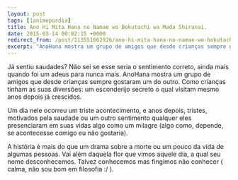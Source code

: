```yaml
---
layout: post
tags: [1animepordia]
title: Ano Hi Mita Hana no Namae wo Bokutachi wa Mada Shiranai.
date: 2015-03-14 00:02:15 +0000
redirect_from: /post/113551662926/ano-hi-mita-hana-no-namae-wo-bokutachi-wa-mada/,/post/113551662926/
excerpt: "AnoHana mostra um grupo de amigos que desde crianças sempre gostaram um do outro. Como crianças tinham as suas diversões: um esconderijo secreto o qual visitam mesmo anos depois já crescidos.<br>Um dia nele ocorreu um triste acontecimento, e anos depois, tristes, motivados pela saudade ou um outro sentimento qualquer eles presenciaram em suas vidas algo como um milagre (algo como, depende, se acontecesse comigo eu não gostaria).<br>A história é mais do que um drama sobre a morte ou um pouco da vida de algumas pessoas. Vai além daquela flor que vimos aquele dia, a qual seu nome desconhecemos. Talvez conhecemos mas fingimos não conhecer ( calma, não sou bom em filosofia :/ )."
---
```


Já sentiu saudades? Não sei se esse seria o sentimento correto, ainda
mais quando foi um adeus para nunca mais.
AnoHana mostra um grupo de amigos que desde crianças sempre gostaram um
do outro. Como crianças tinham as suas diversões: um esconderijo secreto
o qual visitam mesmo anos depois já crescidos.

Um dia nele ocorreu um triste acontecimento, e anos depois, tristes,
motivados pela saudade ou um outro sentimento qualquer eles presenciaram
em suas vidas algo como um milagre (algo como, depende, se acontecesse
comigo eu não gostaria).

A história é mais do que um drama sobre a morte ou um pouco da vida de
algumas pessoas. Vai além daquela flor que vimos aquele dia, a qual seu
nome desconhecemos. Talvez conhecemos mas fingimos não conhecer ( calma,
não sou bom em filosofia :/ ).

